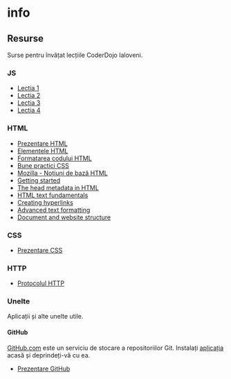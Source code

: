 # info

## Resurse

Surse pentru învățat lecțiile CoderDojo Ialoveni.

### JS

- [Lectia 1](https://docs.google.com/presentation/d/1h0LgTrZC_2QITikfZmKU4y73KQheh4bIko1rnqwHhEM)
- [Lectia 2](https://docs.google.com/presentation/d/1Khsl2tF_djWxPv80awRDp_mELAs0fFhwNRUIwbirpeA)
- [Lectia 3](https://docs.google.com/presentation/d/1wajh55haC4qGz28VdHhgy0ugWJKy-aoNz62Zl9MvoDc)
- [Lectia 4](https://docs.google.com/presentation/d/1yULbRm2cLScanodN3o3GD3aE4ZWlbojbeqa3dVrGzGw)


### HTML

- [Prezentare HTML](https://docs.google.com/presentation/d/1YM0bEnfPRmc19r1hxjj_MslT-WdbOX5R0GYBAnmhQ_0)
- [Elementele HTML](https://docs.google.com/presentation/d/1UZb0x9by_cOXqKpLBFuDDkklwy0T2lI1TSmGqM8wHyQ)
- [Formatarea codului HTML](https://docs.google.com/presentation/d/1x2l7V2vXX5UZkAQBiPNCZwBe4YLVMZNiGDZDjQhgF34)
- [Bune practici CSS](https://docs.google.com/presentation/d/1fx7xRdycxdGiOI7wSkyqvImyIlvVbgRVlGUGmILfccc)
- [Mozilla - Noțiuni de bază HTML](https://developer.mozilla.org/ro/docs/Learn/Getting_started_with_the_web/HTML_basics)
- [Getting started](https://developer.mozilla.org/ro/docs/Learn/HTML/Introduction_to_HTML/Getting_started)
- [The head metadata in HTML](https://developer.mozilla.org/ro/docs/Learn/HTML/Introduction_to_HTML/The_head_metadata_in_HTML)
- [HTML text fundamentals](https://developer.mozilla.org/en-US/docs/Learn/HTML/Introduction_to_HTML/HTML_text_fundamentals)
- [Creating hyperlinks](https://developer.mozilla.org/en-US/docs/Learn/HTML/Introduction_to_HTML/Creating_hyperlinks)
- [Advanced text formatting](https://developer.mozilla.org/en-US/docs/Learn/HTML/Introduction_to_HTML/Advanced_text_formatting)
- [Document and website structure](https://developer.mozilla.org/en-US/docs/Learn/HTML/Introduction_to_HTML/Document_and_website_structure)

### CSS

- [Prezentare CSS](https://docs.google.com/presentation/d/1MKPPnTlfEPnarv2PSsv8yp7wuzxSPN3wKmjzpZRDyVs)

### HTTP

- [Protocolul HTTP](https://docs.google.com/presentation/d/1ERMUds4-5BsSMja76fMFK9WK9tduNivZr_17DozHiu8)

### Unelte

Aplicații și alte unelte utile.

#### GitHub

[GitHub.com](https://github.com) este un serviciu de stocare a repositoriilor Git.
Instalați [aplicația](https://desktop.github.com/) acasă și deprindeți-vă cu ea.

- [Prezentare GitHub](https://docs.google.com/presentation/d/1JmwGrWRAQEit4G78oPvIzRajbnRFxnTdsXYQ7d4thW4)
